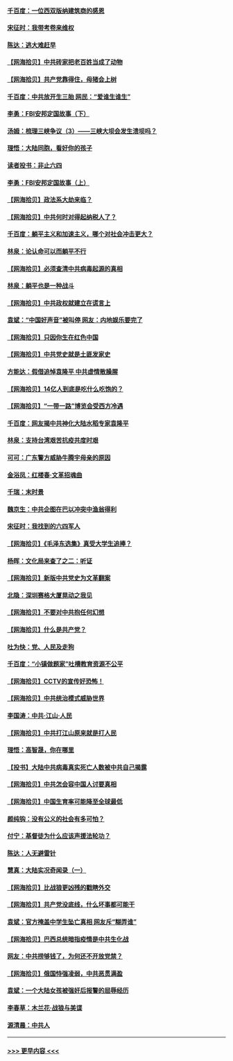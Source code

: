 #### [千百度：一位西双版纳建筑商的感恩](../pages/nsc993/n12998487.md?t=06042301) 
#### [宋征时：我带考卷来维权](../pages/nsc993/n12994088.md?t=06042301) 
#### [陈达：逃大难赶早](../pages/nsc993/n12993569.md?t=06042301) 
#### [【网海拾贝】中共砖家把老百姓当成了动物](../pages/nsc993/n12993483.md?t=06042301) 
#### [【网海拾贝】共产党靠得住，母猪会上树](../pages/nsc993/n12990730.md?t=06042301) 
#### [千百度：中共放开生三胎 网民：“爱谁生谁生”](../pages/nsc993/n12990644.md?t=06042301) 
#### [李勇：FBI安邦定国故事（下）](../pages/nsc993/n12987854.md?t=06042301) 
#### [汤姆：梳理三峡争议（3）——三峡大坝会发生溃坝吗？](../pages/nsc993/n12989806.md?t=06042301) 
#### [理悟：大陆同胞，看好你的孩子](../pages/nsc993/n12989778.md?t=06042301) 
#### [读者投书：非止六四](../pages/nsc993/n12989673.md?t=06042301) 
#### [李勇：FBI安邦定国故事（上）](../pages/nsc993/n12987749.md?t=06042301) 
#### [【网海拾贝】政法系大劫来临？](../pages/nsc993/n12987596.md?t=06042301) 
#### [【网海拾贝】中共何时对得起纳税人了？](../pages/nsc993/n12985578.md?t=06042301) 
#### [千百度：躺平主义和加速主义，哪个对社会冲击更大？](../pages/nsc993/n12985512.md?t=06042301) 
#### [林泉：论认命可以而躺平不行](../pages/nsc993/n12985505.md?t=06042301) 
#### [【网海拾贝】必须查清中共病毒起源的真相](../pages/nsc993/n12984276.md?t=06042301) 
#### [林泉：躺平也是一种战斗](../pages/nsc993/n12984194.md?t=06042301) 
#### [【网海拾贝】中共政权就建立在谎言上](../pages/nsc993/n12981880.md?t=06042301) 
#### [袁斌：“中国好声音”被叫停 网友：内地娱乐要完了](../pages/nsc993/n12981826.md?t=06042301) 
#### [【网海拾贝】只因你生在红色中国](../pages/nsc993/n12979096.md?t=06042301) 
#### [【网海拾贝】中共党史就是土匪发家史](../pages/nsc993/n12976478.md?t=06042301) 
#### [方能达：假借追悼袁隆平 中共虚情散臊腥](../pages/nsc993/n12976396.md?t=06042301) 
#### [【网海拾贝】14亿人到底是吃什么吃饱的？](../pages/nsc993/n12974125.md?t=06042301) 
#### [【网海拾贝】“一带一路”博览会受西方冷遇](../pages/nsc993/n12971787.md?t=06042301) 
#### [千百度：网友揭中共神化大陆水稻专家袁隆平](../pages/nsc993/n12971733.md?t=06042301) 
#### [林泉：支持台湾艰苦抗疫共度时艰](../pages/nsc993/n12971350.md?t=06042301) 
#### [可可：广东警方威胁牛腾宇母亲的原因](../pages/nsc993/n12971100.md?t=06042301) 
#### [金浴凤：红楼春·文革招魂曲](../pages/nsc993/n12970354.md?t=06042301) 
#### [千瑞：末时景](../pages/nsc993/n12970337.md?t=06042301) 
#### [魏京生：中共企图在巴以冲突中渔翁得利](../pages/nsc993/n12970286.md?t=06042301) 
#### [宋征时：我找到的六四军人](../pages/nsc993/n12970213.md?t=06042301) 
#### [【网海拾贝】《毛泽东选集》真受大学生追捧？](../pages/nsc993/n12968779.md?t=06042301) 
#### [杨晖：文化局来查了之二：听证](../pages/nsc993/n12966528.md?t=06042301) 
#### [【网海拾贝】新版中共党史为文革翻案](../pages/nsc993/n12967526.md?t=06042301) 
#### [北隐：深圳赛格大厦晃动之我见](../pages/nsc993/n12967393.md?t=06042301) 
#### [【网海拾贝】不要对中共抱任何幻想](../pages/nsc993/n12965222.md?t=06042301) 
#### [【网海拾贝】什么是共产党？](../pages/nsc993/n12962781.md?t=06042301) 
#### [吐为快：党、人民及走狗](../pages/nsc993/n12962747.md?t=06042301) 
#### [千百度：“小镇做题家”吐槽教育资源不公平](../pages/nsc993/n12962705.md?t=06042301) 
#### [【网海拾贝】CCTV的宣传好恐怖！](../pages/nsc993/n12959984.md?t=06042301) 
#### [【网海拾贝】中共统治模式威胁世界](../pages/nsc993/n12957622.md?t=06042301) 
#### [李国涛：中共‧江山‧人民](../pages/nsc993/n12957502.md?t=06042301) 
#### [【网海拾贝】中共打江山原来就是打人民](../pages/nsc993/n12954345.md?t=06042301) 
#### [理悟：高智晟，你在哪里](../pages/nsc993/n12953115.md?t=06042301) 
#### [【投书】大陆中共病毒真实死亡人数被中共自己揭露](../pages/nsc993/n12953050.md?t=06042301) 
#### [【网海拾贝】中共怎会容中国人讨要真相](../pages/nsc993/n12952161.md?t=06042301) 
#### [【网海拾贝】中国生育率可能降至全球最低](../pages/nsc993/n12948793.md?t=06042301) 
#### [颜纯钩：没有公义的社会有多可怕？](../pages/nsc993/n12947626.md?t=06042301) 
#### [付宁：基督徒为什么应该声援法轮功？](../pages/nsc993/n12947233.md?t=06042301) 
#### [陈达：人无避雷针](../pages/nsc993/n12947098.md?t=06042301) 
#### [慧真：大陆实况奇闻录（一）](../pages/nsc993/n12945811.md?t=06042301) 
#### [【网海拾贝】比战狼更凶残的戳瞎外交](../pages/nsc993/n12945717.md?t=06042301) 
#### [【网海拾贝】共产党没底线，什么坏事都可能干](../pages/nsc993/n12942090.md?t=06042301) 
#### [袁斌：官方掩盖中学生坠亡真相 网友斥“糊弄谁”](../pages/nsc993/n12942029.md?t=06042301) 
#### [【网海拾贝】巴西总统暗指疫情是中共生化战](../pages/nsc993/n12938999.md?t=06042301) 
#### [网友：中共捞够钱了，为何还不开放党禁？](../pages/nsc993/n12938952.md?t=06042301) 
#### [【网海拾贝】俄国恃强凌弱，中共恶贯满盈](../pages/nsc993/n12936626.md?t=06042301) 
#### [袁斌：一个大陆女孩被强奸后报警的屈辱经历](../pages/nsc993/n12936547.md?t=06042301) 
#### [李春草：木兰花·战狼与美谍](../pages/nsc993/n12935995.md?t=06042301) 
#### [源清晨：中共人](../pages/nsc993/n12935589.md?t=06042301) 

----
#### [ >>> 更早内容 <<< ](../indexes/nsc993-earlier.md)
